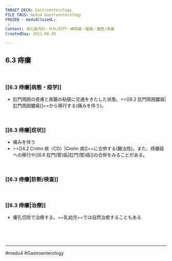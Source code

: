 ```yaml
---
TARGET DECK: Gastroenterology
FILE TAGS: medu4 Gastroenterology
FROZEN - medu4ClozeHL:
 : 
Context: 消化器内科・外科/肛門・横隔膜・腹膜・腹壁/痔瘻
CreatedDay: 2021-06-20

---
```


## 6.3 痔瘻

<br>

### [[6.3 痔瘻|病態・疫学]]
* 肛門周囲の皮膚と直腸の粘膜に交通をきたした状態。==[[6.2 肛門周囲膿瘍|肛門周囲膿瘍]]==から移行する(痛みを伴う)。
<!--ID: 1624766942414-->



<br>

### [[6.3 痔瘻|症状]]
* 痛みを伴う
* ==[[4.2 Crohn 病〈CD〉|Crohn 病]]==に合併する(難治性)。また、痔瘻癌への移行や[[6.6 肛門(管)癌|肛門(管)癌]]の合併をみることがある。
<!--ID: 1624766942420-->


<br>

### [[6.3 痔瘻|診断/検査]]


<br>

### [[6.3 痔瘻|治療]]
* 瘻孔切除で治療する。==乳幼児==では自然治癒することもある
<!--ID: 1624766942425-->


<br><br><br>

---
#medu4 #Gastroenterology 
